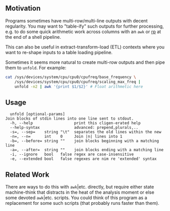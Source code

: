 Motivation
----------

Programs sometimes have multi-row/multi-line outputs with decent regularity.
You may want to "table-ify" such outputs for further processing, e.g. to do some
quick arithmetic work across columns with an `awk` or [rp](rp.md) at the end of
a shell pipeline.

This can also be useful in extract-transform-load (ETL) contexts where you want
to re-shape inputs to a table loading pipeline.

Sometimes it seems more natural to create multi-row outputs and then pipe them
to `unfold`.  For example:
```sh
cat /sys/devices/system/cpu/cpu0/cpufreq/base_frequency \
    /sys/devices/system/cpu/cpu0/cpufreq/scaling_max_freq |
    unfold -n2 | awk '{print $1/$2}' # Float arithmetic here
```

Usage
-----
```
  unfold [optional-params]
Join blocks of stdin lines into one line sent to stdout.
  -h, --help                  print this cligen-erated help
  --help-syntax               advanced: prepend,plurals,..
  -s=, --sep=    string "\t"  separates the old lines within the new
  -n=, --n=      int    0     Join |n| lines into 1
  -b=, --before= string ""    join blocks beginning with a matching line
  -a=, --after=  string ""    join blocks ending with a matching line
  -i, --ignore   bool   false regex are case-insensitive
  -e, --extended bool   false regexes are nim re 'extended' syntax
```

Related Work
------------
There are ways to do this with `awk`|etc. directly, but require either state
machine-think that distracts in the heat of the analysis moment or else some
devoted `awk`|etc. scripts.  You could think of this program as a replacement
for some such scripts (that probably runs faster than them).
